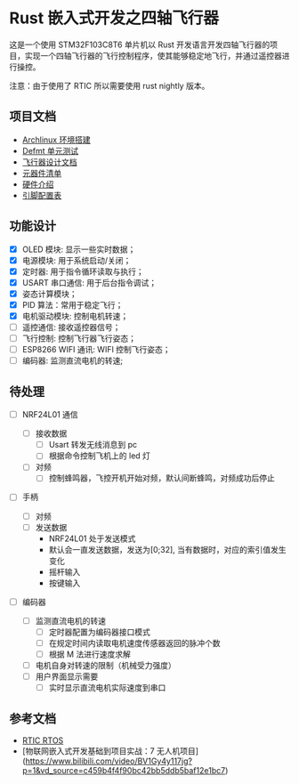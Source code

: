 # Rust 嵌入式开发之四轴飞行器

这是一个使用 STM32F103C8T6 单片机以 Rust 开发语言开发四轴飞行器的项目，实现一个四轴飞行器的飞行控制程序，使其能够稳定地飞行，并通过遥控器进行操控。

注意：由于使用了 RTIC 所以需要使用 rust nightly 版本。

## 项目文档

- [Archlinux 环境搭建](./docs/Archlinux环境搭建.md)
- [Defmt 单元测试](./docs/Defmt单元测试.md)
- [飞行器设计文档](./docs/飞行器设计文档.md)
- [元器件清单](./docs/元器件清单.md)
- [硬件介绍](./docs/硬件介绍.md)
- [引脚配置表](./docs/引脚配置表.md)

## 功能设计

- [x] OLED 模块: 显示一些实时数据；
- [x] 电源模块: 用于系统启动/关闭；
- [x] 定时器: 用于指令循环读取与执行；
- [x] USART 串口通信: 用于后台指令调试；
- [x] 姿态计算模块；
- [x] PID 算法：常用于稳定飞行；
- [x] 电机驱动模块: 控制电机转速；
- [ ] 遥控通信: 接收遥控器信号；
- [ ] 飞行控制: 控制飞行器飞行姿态；
- [ ] ESP8266 WIFI 通讯: WIFI 控制飞行姿态；
- [ ] 编码器: 监测直流电机的转速;

## 待处理

- [ ] NRF24L01 通信

  - [ ] 接收数据
    - [ ] Usart 转发无线消息到 pc
    - [ ] 根据命令控制飞机上的 led 灯
  - [ ] 对频
    - [ ] 控制蜂鸣器，飞控开机开始对频，默认间断蜂鸣，对频成功后停止

- [ ] 手柄

  - [ ] 对频
  - [ ] 发送数据
    - NRF24L01 处于发送模式
    - 默认会一直发送数据，发送为[0;32], 当有数据时，对应的索引值发生变化
    - 摇杆输入
    - 按键输入

- [ ] 编码器
  - [ ] 监测直流电机的转速
    - [ ] 定时器配置为编码器接口模式
    - [ ] 在规定时间内读取电机速度传感器返回的脉冲个数
    - [ ] 根据 M 法进行速度求解
  - [ ] 电机自身对转速的限制（机械受力强度）
  - [ ] 用户界面显示需要
    - [ ] 实时显示直流电机实际速度到串口

## 参考文档

- [RTIC RTOS](https://rtic.rs/2/book/en/preface.html)
- [物联网嵌入式开发基础到项目实战：7 无人机项目] (https://www.bilibili.com/video/BV1Gy4y117jg?p=1&vd_source=c459b4f4f90bc42bb5ddb5baf12e1bc7)
